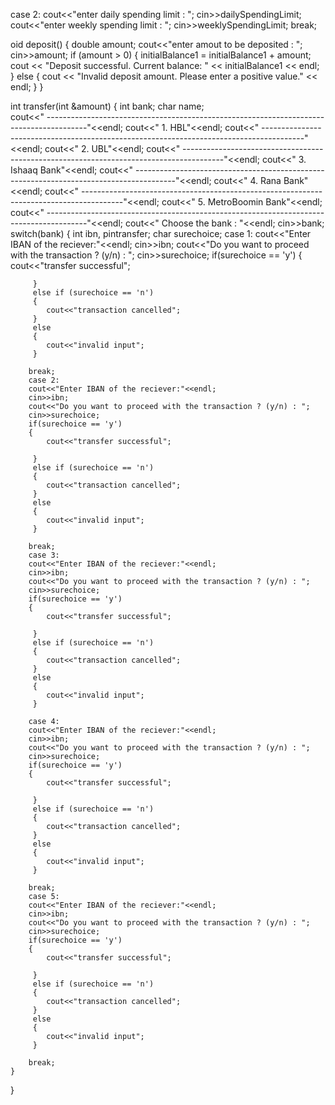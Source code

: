 case 2:
		cout<<"enter daily spending limit : ";
		cin>>dailySpendingLimit;
		cout<<"enter weekly spending limit : ";
		cin>>weeklySpendingLimit;
		break;

  oid deposit() 
{
	double amount;
	cout<<"enter amout to be deposited : ";
	cin>>amount;
    if (amount > 0) {
            initialBalance1 = initialBalance1 + amount;
        cout << "Deposit successful. Current balance: " << initialBalance1 << endl;
    } else {
        cout << "Invalid deposit amount. Please enter a positive value." << endl;
    }
}  


int transfer(int &amount)
 {
    int bank;
	char name;	
	cout<<"  ----------------------------------------------------------------------------------------"<<endl;
 	cout<<"  1. HBL"<<endl;
	cout<<"  ----------------------------------------------------------------------------------------"<<endl;
 	cout<<"  2. UBL"<<endl;
	cout<<"  ----------------------------------------------------------------------------------------"<<endl;
 	cout<<"  3. Ishaaq Bank"<<endl;
	cout<<"  ----------------------------------------------------------------------------------------"<<endl;
 	cout<<"  4. Rana Bank"<<endl;
	cout<<"  ----------------------------------------------------------------------------------------"<<endl;
 	cout<<"  5. MetroBoomin Bank"<<endl;
	cout<<"  ----------------------------------------------------------------------------------------"<<endl;
 	cout<<"  Choose the bank : "<<endl;
 	cin>>bank;
 	switch(bank)
 	{
 		int ibn, pintransfer;
 		char surechoice;
 		case 1: 
 		cout<<"Enter IBAN of the reciever:"<<endl;
 		cin>>ibn;
 		cout<<"Do you want to proceed with the transaction ? (y/n) : ";
 		cin>>surechoice;
 		if(surechoice == 'y')
 		{
 			cout<<"transfer successful";
 			
			                 
 			
		 }
		 else if (surechoice == 'n')
		 {
		 	cout<<"transaction cancelled";
		 }
		 else
		 {
		 	cout<<"invalid input";
		 }
		
 		break;
 		case 2: 
 		cout<<"Enter IBAN of the reciever:"<<endl;
 		cin>>ibn;
 		cout<<"Do you want to proceed with the transaction ? (y/n) : ";
 		cin>>surechoice;
 		if(surechoice == 'y')
 		{
 			cout<<"transfer successful";
 			
		 }
		 else if (surechoice == 'n')
		 {
		 	cout<<"transaction cancelled";
		 }
		 else
		 {
		 	cout<<"invalid input";
		 }
		
 		break;
 		case 3: 
 		cout<<"Enter IBAN of the reciever:"<<endl;
 		cin>>ibn;
 		cout<<"Do you want to proceed with the transaction ? (y/n) : ";
 		cin>>surechoice;
 		if(surechoice == 'y')
 		{
 			cout<<"transfer successful";
 			
		 }
		 else if (surechoice == 'n')
		 {
		 	cout<<"transaction cancelled";
		 }
		 else
		 {
		 	cout<<"invalid input";
		 }
		
 		case 4: 
 		cout<<"Enter IBAN of the reciever:"<<endl;
 		cin>>ibn;
 		cout<<"Do you want to proceed with the transaction ? (y/n) : ";
 		cin>>surechoice;
 		if(surechoice == 'y')
 		{
 			cout<<"transfer successful";
 			
		 }
		 else if (surechoice == 'n')
		 {
		 	cout<<"transaction cancelled";
		 }
		 else
		 {
		 	cout<<"invalid input";
		 }
		
 		break;
 		case 5: 
 		cout<<"Enter IBAN of the reciever:"<<endl;
 		cin>>ibn;
 		cout<<"Do you want to proceed with the transaction ? (y/n) : ";
 		cin>>surechoice;
 		if(surechoice == 'y')
 		{
 			cout<<"transfer successful";
 			
		 }
		 else if (surechoice == 'n')
		 {
		 	cout<<"transaction cancelled";
		 }
		 else
		 {
		 	cout<<"invalid input";
		 }
		
 		break;
	}
	
 }

